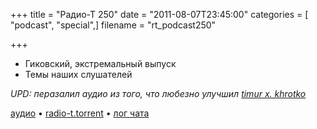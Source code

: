 +++
title = "Радио-Т 250"
date = "2011-08-07T23:45:00"
categories = [ "podcast", "special",]
filename = "rt_podcast250"

+++

- Гиковский, экстремальный выпуск
- Темы наших слушателей

_UPD:  перазалил аудио из того, что любезно улучшил [timur x. khrotko](https://plus.google.com/115656687409923164249/about)_

[аудио](https://archive.rucast.net/radio-t/media/rt_podcast250.mp3) • [radio-t.torrent](http://www.radio-t.com/torrents/rt_podcast250.mp3.torrent) • [лог чата](http://chat.radio-t.com/logs/radio-t-250.html)<audio src="https://archive.rucast.net/radio-t/media/rt_podcast250.mp3" preload="none"></audio>
